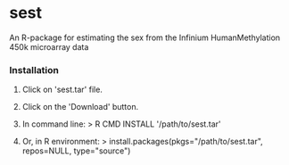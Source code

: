 # sest
An R-package for estimating the sex from the Infinium HumanMethylation 450k microarray data

### Installation
1) Click on 'sest.tar' file.

2) Click on the 'Download' button.

3) In command line: > R CMD INSTALL '/path/to/sest.tar'

4) Or, in R environment: > install.packages(pkgs="/path/to/sest.tar", repos=NULL, type="source")
